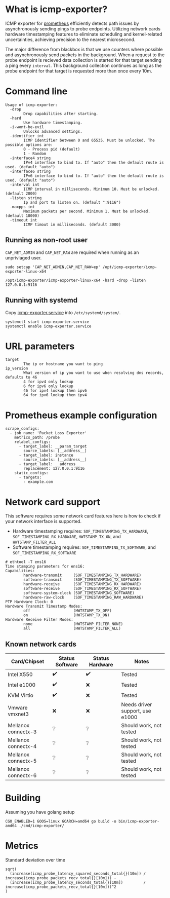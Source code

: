 # What is icmp-exporter?
ICMP exporter for [prometheus](https://prometheus.io) efficiently detects path issues by asynchronously sending pings to probe endpoints. Utilizing network cards hardware timestamping features to eliminate scheduling and kernel-related uncertainties, achieving precision to the nearest microsecond.

The major difference from blackbox is that we use counters where possible and asynchronously send packets in the background. When a request to the probe endpoint is recieved data collection is started for that target sending a ping every `interval`. This background collection continues as long as the probe endpoint for that target is requested more than once every 10m.

# Command line
```
Usage of icmp-exporter:
  -drop
        Drop capabilities after starting.
  -hard
        Use hardware timestamping.
  -i-wont-be-evil
        Unlocks advanced settings.
  -identifier int
        ICMP identifier between 0 and 65535. Must be unlocked. The possible options are:
        0 - Process pid (default)
        1 - Random
  -interface4 string
        IPv4 interface to bind to. If "auto" then the default route is used. (default "auto")
  -interface6 string
        IPv6 interface to bind to. If "auto" then the default route is used. (default "auto")
  -interval int
        ICMP interval in milliseconds. Minimum 10. Must be unlocked. (default 2000)
  -listen string
        Ip and port to listen on. (default ":9116")
  -maxpps int
        Maximum packets per second. Minimum 1. Must be unlocked. (default 10000)
  -timeout int
        ICMP timout in milliseconds. (default 3000)
```

## Running as non-root user
`CAP_NET_ADMIN` and `CAP_NET_RAW` are required when running as an unprivlaged user.
```
sudo setcap 'CAP_NET_ADMIN,CAP_NET_RAW=ep' /opt/icmp-exporter/icmp-exporter-linux-x64
```
```
/opt/icmp-exporter/icmp-exporter-linux-x64 -hard -drop -listen 127.0.0.1:9116
```

## Running with systemd
Copy [icmp-exporter.service](icmp-exporter.service) into `/etc/systemd/system/`.
```
systemctl start icmp-exporter.service
systemctl enable icmp-exporter.service
```

# URL parameters
```
target
        The ip or hostname you want to ping
ip_version
        What version of ip you want to use when resolving dns records, defaults to 46
        4 for ipv4 only lookup
        6 for ipv6 only lookup
        46 for ipv4 lookup then ipv6
        64 for ipv6 lookup then ipv4
```

# Prometheus example configuration
```
scrape_configs:
  - job_name: 'Packet Loss Exporter'
    metrics_path: /probe
    relabel_configs:
      - target_label: __param_target
        source_labels: [__address__]
      - target_label: instance
        source_labels: [__address__]
      - target_label: __address__
        replacement: 127.0.0.1:9116
    static_configs:
      - targets:
        - example.com
```

# Network card support
This software requires some network card features here is how to check if your network interface is supported.

- Hardware timestamping requires: `SOF_TIMESTAMPING_TX_HARDWARE`, `SOF_TIMESTAMPING_RX_HARDWARE`, `HWTSTAMP_TX_ON`, and `HWTSTAMP_FILTER_ALL`
- Software timestamping requires: `SOF_TIMESTAMPING_TX_SOFTWARE`, and `SOF_TIMESTAMPING_RX_SOFTWARE`

```
# ethtool -T ens16
Time stamping parameters for ens16:
Capabilities:
        hardware-transmit     (SOF_TIMESTAMPING_TX_HARDWARE)
        software-transmit     (SOF_TIMESTAMPING_TX_SOFTWARE)
        hardware-receive      (SOF_TIMESTAMPING_RX_HARDWARE)
        software-receive      (SOF_TIMESTAMPING_RX_SOFTWARE)
        software-system-clock (SOF_TIMESTAMPING_SOFTWARE)
        hardware-raw-clock    (SOF_TIMESTAMPING_RAW_HARDWARE)
PTP Hardware Clock: 0
Hardware Transmit Timestamp Modes:
        off                   (HWTSTAMP_TX_OFF)
        on                    (HWTSTAMP_TX_ON)
Hardware Receive Filter Modes:
        none                  (HWTSTAMP_FILTER_NONE)
        all                   (HWTSTAMP_FILTER_ALL)
```

## Known network cards
| Card/Chipset        | Status Software    | Status Hardware    | Notes
|---------------------|--------------------|--------------------|--------
| Intel X550          | :heavy_check_mark: | :heavy_check_mark: | Tested
| Intel e1000         | :heavy_check_mark: | :x:                | Tested
| KVM Virtio          | :heavy_check_mark: | :x:                | Tested
| Vmware vmxnet3      | :x:                | :x:                | Needs driver support, use e1000
| Mellanox connectx-3 | :grey_question:    | :grey_question:    | Should work, not tested
| Mellanox connectx-4 | :grey_question:    | :grey_question:    | Should work, not tested
| Mellanox connectx-5 | :grey_question:    | :grey_question:    | Should work, not tested
| Mellanox connectx-6 | :grey_question:    | :grey_question:    | Should work, not tested

# Building
Assuming you have golang setup
```
CGO_ENABLED=1 GOOS=linux GOARCH=amd64 go build -o bin/icmp-exporter-amd64 ./cmd/icmp-exporter/
```

# Metrics
Standard deviation over time
```
sqrt(
  (increase(icmp_probe_latency_squared_seconds_total{}[10m]) / increase(icmp_probe_packets_recv_total{}[10m])) -
  (increase(icmp_probe_latency_seconds_total{}[10m])         / increase(icmp_probe_packets_recv_total{}[10m]))^2
)
```